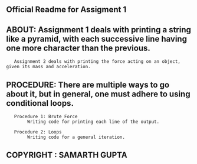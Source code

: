 Official Readme for Assigment 1
-------------------------------

ABOUT: Assignment 1 deals with printing a string like a pyramid, with each successive line having one more character than the previous.
------
       Assignment 2 deals with printing the force acting on an object, given its mass and acceleration.

PROCEDURE: There are multiple ways to go about it, but in general, one must adhere to using conditional loops. 
----------
	   Procedure 1: Brute Force
			Writing code for printing each line of the output.
			
	   Procedure 2: Loops
			Writing code for a general iteration.


COPYRIGHT : SAMARTH GUPTA
-------------------------
